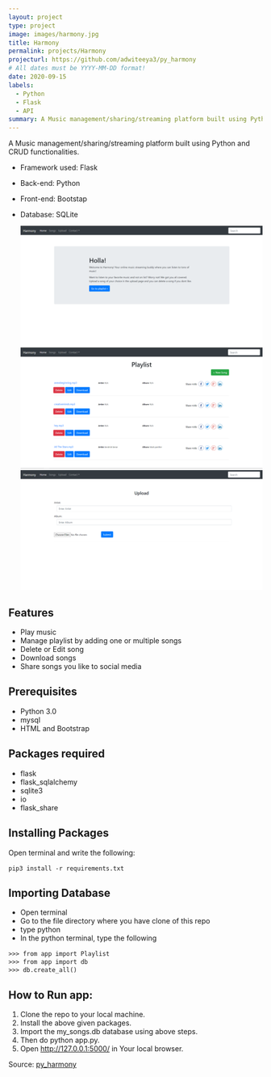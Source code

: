 ```yaml
---
layout: project
type: project
image: images/harmony.jpg
title: Harmony
permalink: projects/Harmony
projecturl: https://github.com/adwiteeya3/py_harmony
# All dates must be YYYY-MM-DD format!
date: 2020-09-15
labels:
  - Python
  - Flask
  - API
summary: A Music management/sharing/streaming platform built using Python and CRUD functionalities
---
```


A Music management/sharing/streaming platform built using Python and CRUD functionalities.

- Framework used: Flask
- Back-end: Python
- Front-end: Bootstap
- Database: SQLite

  <img class="ui medium right floated rounded image" src="../images/harmony-1.png">
  <img class="ui medium right floated rounded image" src="../images/harmony-2.png">
  <img class="ui medium right floated rounded image" src="../images/harmony-3.png">

## Features

- Play music
- Manage playlist by adding one or multiple songs
- Delete or Edit song
- Download songs
- Share songs you like to social media

## Prerequisites

- Python 3.0
- mysql
- HTML and Bootstrap

## Packages required

- flask
- flask_sqlalchemy
- sqlite3
- io
- flask_share

## Installing Packages

Open terminal and write the following:
```
pip3 install -r requirements.txt
```

## Importing Database

- Open terminal
- Go to the file directory where you have clone of this repo
- type python
- In the python terminal, type the following
```
>>> from app import Playlist
>>> from app import db
>>> db.create_all()
```

## How to Run app:

1. Clone the repo to your local machine.
2. Install the above given packages.
3. Import the my_songs.db database using above steps.
4. Then do python app.py.
5. Open http://127.0.0.1:5000/ in Your local browser.

Source: <a href="https://github.com/adwiteeya3/py_harmony"><i class="large github icon"></i>py_harmony</a>



















